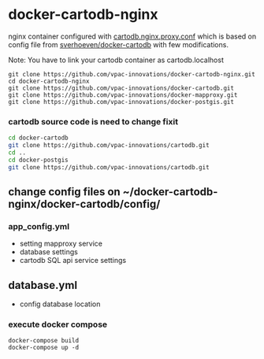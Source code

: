 # docker-cartodb-nginx
nginx container configured with [cartodb.nginx.proxy.conf](https://github.com/spawnthink/docker-cartodb-nginx/blob/master/cartodb.nginx.proxy.conf) which is based on config file from [sverhoeven/docker-cartodb](https://github.com/sverhoeven/docker-cartodb/blob/master/config/cartodb.nginx.proxy.conf) with few modifications.

Note: You have to link your cartodb container as cartodb.localhost

```console
git clone https://github.com/vpac-innovations/docker-cartodb-nginx.git
cd docker-cartodb-nginx
git clone https://github.com/vpac-innovations/docker-cartodb.git
git clone https://github.com/vpac-innovations/docker-mapproxy.git
git clone https://github.com/vpac-innovations/docker-postgis.git
```

### cartodb source code is need to change fixit 
```bash
cd docker-cartodb
git clone https://github.com/vpac-innovations/cartodb.git
cd ..
cd docker-postgis
git clone https://github.com/vpac-innovations/cartodb.git
```

## change config files on ~/docker-cartodb-nginx/docker-cartodb/config/
### app_config.yml
 - setting mapproxy service
 - database settings
 - cartodb SQL api service settings

## database.yml
 - config database location


### execute docker compose
```
docker-compose build
docker-compose up -d
```